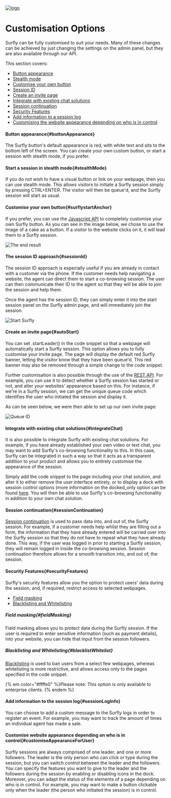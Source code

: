 <a href="https://www.surfly.com/">![logo](../images/logosmall.png)</a>
# Customisation Options
<a name="integrationOptions"></a>

Surfly can be fully customised to suit your needs. Many of these changes can be achieved by just changing the settings on the admin panel, but they are also available through our API.

This section covers:
 - [Button appearance](<#buttonAppearance>)
 - [Stealth mode](<#stealthMode>)
 - [Customise your own button](<#surflystartAnchor>)
 - [Session ID](<#sessionId>)
 - [Create an invite page](<#autoStart>)
 - [Integrate with existing chat solutions](<#integrateChat>)
 - [Session continuation](<#sessionContinuation>)
 - [Security Features](<#securityFeatures>)
 - [Add information to a session log](<#sessionLogInfo>)
 - [Customising the website appearance depending on who is in control](<#customiseAppearanceForUser>)

<a name="buttonAppearance"></a>
#### Button appearance{#buttonAppearance}

The Surfly button's default appearance is red, with white text and sits to the bottom left of the screen. You can create your own custom button, or start a session with stealth mode, if you prefer.

<a name="stealthMode"></a>
#### Start a session in stealth mode{#stealthMode}

If you do not wish to have a visual button or link on your webpage, then you can use stealth mode. This allows visitors to initiate a Surfly session simply by pressing CTRL+ENTER.  The visitor will then be queue'd, and the Surfly session will start as usual.

<a name="surflystartAnchor"></a>
#### Customise your own button{#surflystartAnchor}

If you prefer, you can use the [Javascript API](../javascriptApi.md) to completely customise your own Surfly button. As you can see in the image below, we chose to use the image of a cake as a button. If a visitor to the website clicks on it, it will lead them to a Surfly session.

![The end result](https://raw.github.com/surfly/tutorial/master/screens/cake-button.png)

<a name="sessionId"></a>
#### The session ID approach{#sessionId}

The session ID approach is especially useful if you are already in contact with a customer via the phone. If the customer needs help navigating a website, the agent can direct them to start a co-browsing session. The user can then communicate their ID to the agent so that they will be able to join the session and help them.

Once the agent has the session ID, they can simply enter it into the start session panel on the Surfly admin page, and will immediately join the session.

![Start Surfly](https://raw.github.com/surfly/tutorial/master/screens/enter_session_id.png)

<a name="autoStart"></a>
#### Create an invite page{#autoStart}

You can set .startLeader() in the code snippet so that a webpage will automatically start a Surfly session. This option allows you to fully customise your invite page. The page will display the default red Surfly banner, letting the visitor know that they have been queue'd. This red banner may also be removed through a simple change to the code snippet.

Further customisation is also possible through the use of the [REST API](https://www.surfly.com/cobrowsing-api/). For example, you can use it to detect whether a Surfly session has started or not, and alter your websites' appearance based on this. For instance, if we're in a Surfly session, we can get the unique queue code which identifies the user who initiated the session and display it.

As can be seen below, we were then able to set up our own invite page:

![Queue ID](https://raw.github.com/surfly/tutorial/master/screens/custom-lp.png)


<a name="integrateChat"></a>
#### Integrate with existing chat solutions{#integrateChat}

It is also possible to integrate Surfly with existing chat solutions. For example, if you have already established your own video or text chat, you may want to add Surfly's co-browsing functionality to this. In this case, Surfly can be integrated in such a way so that it acts as a transparent addition to your product and allows you to entirely customise the appearance of the session.

Simply add the code snippet to the page including your chat solution, and alter it to either remove the user interface entirely, or to display a dock with session control options (more information on the docked_only option can be found [here](../widget_options.md#chatbox-options). You will then be able to use Surfly's co-browsing functionality in addition to your own chat solution.


<a name="sessionContinuation"></a>
#### Session continuation{#sessionContinuation}

[Session continuation](../widgetOptions/widgetOptions.md#sessionContinuation) is used to pass data into, and out of, the Surfly session. For example, if a customer needs help whilst they are filling out a form, the information that they have already entered will be carried over into the Surfly session so that they do not have to repeat what they have already done. This way, if the user was logged in prior to starting a Surfly session, they will remain logged in inside the co-browsing session. Session continuation therefore allows for a smooth transition into, and out of, the session.


<a name="securityFeatures"></a>
#### Security Features{#securityFeatures}

Surfly's security features allow you the option to protect users' data during the session, and, if required, restrict access to selected webpages.

 - [Field masking](<#fieldMasking>)
 - [Blacklisting and Whitelisting](<#blacklistWhitelist>)

<a name="fieldMasking"></a>
##### Field masking{#fieldMasking}

Field masking allows you to protect data during the Surfly session. If the user is required to enter sensitive information (such as payment details), into your website, you can hide that input from the session followers.


<a name="blacklistWhitelist"></a>
##### Blacklisting and Whitelisting{#blacklistWhitelist}

[Blacklisting](../widgetOptions/widgetOptions.md#restrictions) is used to ban users from a select few webpages, whereas whitelisting is more restrictive, and allows access only to the pages specified in the code snippet.

{% em color="#ffffe0" %}Please note:
This option is only available to enterprise clients.  {% endem %}


<a name="sessionLogInfo"></a>
#### Add information to the session log{#sessionLogInfo}

You can choose to add a custom message to the Surfly logs in order to register an event. For example, you may want to track the amount of times an individual agent has made a sale.

<a name="customiseAppearanceForUser"></a>
#### Customise website appearance depending on who is in control{#customiseAppearanceForUser}

Surfly sessions are always comprised of one leader, and one or more followers. The leader is the only person who can click or type during the session, but you can switch control between the leader and the followers. You can specify the features you want to give to the leader and the followers during the session by enabling or disabling icons in the dock. Moreover, you can adapt the status of the elements of a page depending on who is in control. For example, you may want to make a button clickable only when the leader (the person who initiated the session) is in control.
